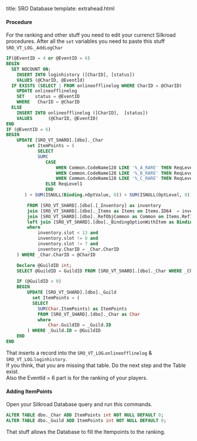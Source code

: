 title: SRO Database
template: extrahead.html


#### Procedure
For the ranking and other stuff you need to edit your currenct Silkroad procedures.
After all the `set` variables you need to paste this stuff
`SRO_VT_LOG`.`_AddLogChar`

```sql
IF(@EventID = 4 or @EventID = 6)
BEGIN
  SET NOCOUNT ON;
    INSERT INTO loginhistory ([CharID], [status])
    VALUES (@CharID, @EventId)
  IF EXISTS (SELECT 1 FROM onlineofflinelog WHERE CharID = @CharID)
    UPDATE onlineofflinelog
    SET    status = @EventID
    WHERE	CharID = @CharID
  ELSE
    INSERT INTO onlineofflinelog ([CharID],  [status])
    VALUES      (@CharID, @EventID)
END
IF (@EventID = 6)
BEGIN
    UPDATE [SRO_VT_SHARD].[dbo]._Char
        set ItemPoints = (  
            SELECT
            SUM(
               CASE
                   WHEN Common.CodeName128 LIKE '%_A_RARE' THEN ReqLevel1 + 5
                   WHEN Common.CodeName128 LIKE '%_B_RARE' THEN ReqLevel1 + 10
                   WHEN Common.CodeName128 LIKE '%_C_RARE' THEN ReqLevel1 + 15
               ELSE ReqLevel1
               END
       ) + SUM(ISNULL(Binding.nOptValue, 0)) + SUM(ISNULL(OptLevel, 0)) AS ItemPoints       

        FROM [SRO_VT_SHARD].[dbo].[_Inventory] as inventory
        join [SRO_VT_SHARD].[dbo]._Items as Items on Items.ID64  = inventory.ItemID
        join [SRO_VT_SHARD].[dbo]._RefObjCommon as Common on Items.RefItemId  = Common.ID
        left join [SRO_VT_SHARD].[dbo]._BindingOptionWithItem as Binding on Binding.nItemDBID = Items.ID64
        where
            inventory.slot < 13 and
            inventory.slot != 8 and
            inventory.slot != 7 and
            inventory.CharID = _Char.CharID
    ) WHERE _Char.CharID = @CharID

    Declare @GuildID int;
    SELECT @GuildID = GuildID FROM [SRO_VT_SHARD].[dbo]._Char WHERE _Char.CharID = @CharID

    IF (@GuildID > 0)
    BEGIN
        UPDATE [SRO_VT_SHARD].[dbo]._Guild
          set ItemPoints = (
          SELECT
            SUM(Char.ItemPoints) as ItemPoints
            FROM [SRO_VT_SHARD].[dbo]._Char as Char
            where
                Char.GuildID = _Guild.ID
        ) WHERE _Guild.ID = @GuildID
    END
END
```

That inserts a record into the `SRO_VT_LOG`.`onlineofflinelog` & `SRO_VT_LOG`.`loginhistory`.<br>
If you think, that you are missing that table. Do the next step and the Table exist. <br>
Also the EventId = 6 part is for the ranking of your players.

#### Adding ItemPoints

Open your Silkroad Database query and run this commands.
```SQL
ALTER TABLE dbo._Char ADD ItemPoints int NOT NULL DEFAULT 0;
ALTER TABLE dbo._Guild ADD ItemPoints int NOT NULL DEFAULT 0;
```

That stuff allows the Database to fill the Itempoints to the ranking.
